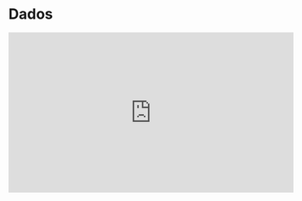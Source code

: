# Dados

<iframe 
    width="560" 
    height="315" 
    src="https://www.youtube.com/embed/7IjEwg2xt50" 
    title="YouTube video player" 
    frameborder="0" 
    allow="accelerometer; autoplay; clipboard-write; encrypted-media; gyroscope; picture-in-picture; web-share" 
    allowfullscreen>
</iframe>

